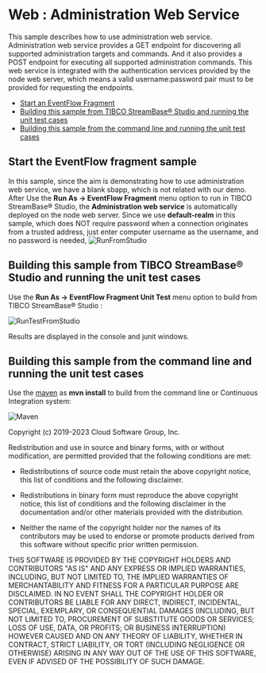# Web : Administration Web Service

This sample describes how to use administration web service. Administration web service provides a GET 
endpoint for discovering all supported administration targets and commands. And it also provides a POST
endpoint for executing all supported administration commands. This web service is integrated with the 
authentication services provided by the node web server, which means a valid username:password pair 
must to be provided for requesting the endpoints.

* [Start an EventFlow Fragment](#start-eventflow-fragment)
* [Building this sample from TIBCO StreamBase&reg; Studio and running the unit test cases](#building-this-sample-from-tibco-streambase-studio-trade-and-running-the-unit-test-cases)
* [Building this sample from the command line and running the unit test cases](#building-this-sample-from-the-command-line-and-running-the-unit-test-cases)

<a name="start-eventflow-fragment"></a>

## Start the EventFlow fragment sample

In this sample, since the aim is demonstrating how to use administration web service, we have a blank sbapp, 
which is not related with our demo. After Use the **Run As -> EventFlow Fragment** menu option to run in TIBCO StreamBase&reg; Studio, 
the **Administration web service** is automatically deployed on the node web server.
Since we use **default-realm** in this sample, which does NOT require password when a connection originates from a trusted address, 
just enter computer username as the username, and no password is needed,
![RunFromStudio](images/studio.gif)

<a name="building-this-sample-from-tibco-streambase-studio-trade-and-running-the-unit-test-cases"></a>

## Building this sample from TIBCO StreamBase&reg; Studio and running the unit test cases

Use the **Run As -> EventFlow Fragment Unit Test** menu option to build from TIBCO StreamBase&reg; Studio :

![RunTestFromStudio](images/studiounit.gif)

Results are displayed in the console and junit windows.

<a name="building-this-sample-from-the-command-line-and-running-the-unit-test-cases"></a>

## Building this sample from the command line and running the unit test cases

Use the [maven](https://maven.apache.org) as **mvn install** to build from the command line or Continuous Integration system:

![Maven](images/maven.gif)


Copyright (c) 2019-2023 Cloud Software Group, Inc.

Redistribution and use in source and binary forms, with or without
modification, are permitted provided that the following conditions are met:

* Redistributions of source code must retain the above copyright notice, this
  list of conditions and the following disclaimer.

* Redistributions in binary form must reproduce the above copyright notice,
  this list of conditions and the following disclaimer in the documentation
  and/or other materials provided with the distribution.

* Neither the name of the copyright holder nor the names of its
  contributors may be used to endorse or promote products derived from
  this software without specific prior written permission.

THIS SOFTWARE IS PROVIDED BY THE COPYRIGHT HOLDERS AND CONTRIBUTORS "AS IS"
AND ANY EXPRESS OR IMPLIED WARRANTIES, INCLUDING, BUT NOT LIMITED TO, THE
IMPLIED WARRANTIES OF MERCHANTABILITY AND FITNESS FOR A PARTICULAR PURPOSE ARE
DISCLAIMED. IN NO EVENT SHALL THE COPYRIGHT HOLDER OR CONTRIBUTORS BE LIABLE
FOR ANY DIRECT, INDIRECT, INCIDENTAL, SPECIAL, EXEMPLARY, OR CONSEQUENTIAL
DAMAGES (INCLUDING, BUT NOT LIMITED TO, PROCUREMENT OF SUBSTITUTE GOODS OR
SERVICES; LOSS OF USE, DATA, OR PROFITS; OR BUSINESS INTERRUPTION) HOWEVER
CAUSED AND ON ANY THEORY OF LIABILITY, WHETHER IN CONTRACT, STRICT LIABILITY,
OR TORT (INCLUDING NEGLIGENCE OR OTHERWISE) ARISING IN ANY WAY OUT OF THE USE
OF THIS SOFTWARE, EVEN IF ADVISED OF THE POSSIBILITY OF SUCH DAMAGE.
